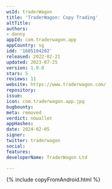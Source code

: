 ```yaml
---
wsId: traderWagon
title: 'TraderWagon: Copy Trading'
altTitle: 
authors:
- danny
appId: com.traderwagon.app
appCountry: sg
idd: '1605104202'
released: 2022-02-21
updated: 2023-07-25
version: 1.9.0
stars: 5
reviews: 11
website: https://www.traderwagon.com/
repository: 
issue: 
icon: com.traderwagon.app.jpg
bugbounty: 
meta: removed
verdict: nowallet
appHashes: 
date: 2024-02-05
signer: 
twitter: traderwagon
social: 
features: 
developerName: TraderWagon Ltd

---
```


{% include copyFromAndroid.html %}

